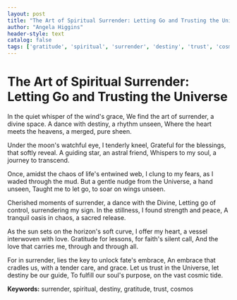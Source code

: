 ```yaml
---
layout: post
title: "The Art of Spiritual Surrender: Letting Go and Trusting the Universe"
author: "Angela Higgins"
header-style: text
catalog: false
tags: ['gratitude', 'spiritual', 'surrender', 'destiny', 'trust', 'cosmos']
---
```


# The Art of Spiritual Surrender: Letting Go and Trusting the Universe

In the quiet whisper of the wind's grace,
We find the art of surrender, a divine space.
A dance with destiny, a rhythm unseen,
Where the heart meets the heavens, a merged, pure sheen.

Under the moon's watchful eye, I tenderly kneel,
Grateful for the blessings, that softly reveal.
A guiding star, an astral friend,
Whispers to my soul, a journey to transcend.

Once, amidst the chaos of life's entwined web,
I clung to my fears, as I waded through the mud.
But a gentle nudge from the Universe, a hand unseen,
Taught me to let go, to soar on wings unseen.

Cherished moments of surrender, a dance with the Divine,
Letting go of control, surrendering my sign.
In the stillness, I found strength and peace,
A tranquil oasis in chaos, a sacred release.

As the sun sets on the horizon's soft curve,
I offer my heart, a vessel interwoven with love.
Gratitude for lessons, for faith's silent call,
And the love that carries me, through and through all.

For in surrender, lies the key to unlock fate's embrace,
An embrace that cradles us, with a tender care, and grace.
Let us trust in the Universe, let destiny be our guide,
To fulfill our soul's purpose, on the vast cosmic tide.

**Keywords:** surrender, spiritual, destiny, gratitude, trust, cosmos